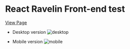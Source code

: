 # React Ravelin Front-end test
[View Page](https://cindywritescode.github.io/react-ravelin-fron-end-test/)

- Desktop version
![desktop](https://user-images.githubusercontent.com/40741952/130279537-99c1bedd-2450-4e58-bf13-28dcb4d45ffe.png)

- Mobile version
![mobile](https://user-images.githubusercontent.com/40741952/130279607-b8be3065-946e-4745-a57a-e1a7f01ba1cb.png)
